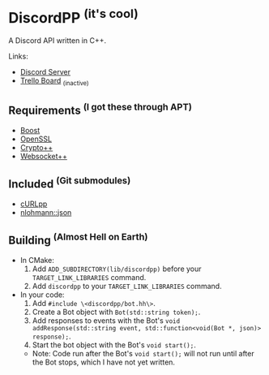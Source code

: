 DiscordPP <sup>(it's cool)</sup>
===
A Discord API written in C++.

Links:
* [Discord Server](https://discord.gg/0usP6xmT4sRkB0Vl)
* [Trello Board](trello.com/b/3CU2iRSo) <sub>(inactive)</sub>

Requirements <sup>(I got these through APT)</sup>
---
* [Boost](http://www.boost.org/)
* [OpenSSL](https://www.openssl.org/)
* [Crypto++](https://www.cryptopp.com/)
* [Websocket++](http://www.zaphoyd.com/websocketpp)

Included <sup>(Git submodules)</sup>
---
* [cURLpp](https://github.com/jpbarrette/curlpp)
* [nlohmann::json](https://github.com/nlohmann/json)

Building <sup>(Almost Hell on Earth)</sup>
---
* In CMake:
    1. Add `ADD_SUBDIRECTORY(lib/discordpp)` before your `TARGET_LINK_LIBRARIES` command.
    2. Add `discordpp` to your `TARGET_LINK_LIBRARIES` command.
* In your code:
    1. Add `#include \<discordpp/bot.hh\>`.
    2. Create a Bot object with `Bot(std::string token);`.
    3. Add responses to events with the Bot's `void addResponse(std::string event, std::function<void(Bot *, json)> response);`.
    4. Start the bot object with the Bot's `void start();`.
    * Note: Code run after the Bot's `void start();` will not run until after the Bot stops, which I have not yet written.
